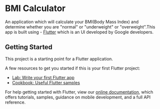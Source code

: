 # BMI Calculator

An application which will calculate your BMI(Body Mass Index) and determine whether you are "normal" or "underweight" or "overweight".This app is built using - [Flutter](https://flutter.dev/docs/get-started/codelab) which is an UI developed by Google developers.

## Getting Started

This project is a starting point for a Flutter application.

A few resources to get you started if this is your first Flutter project:

- [Lab: Write your first Flutter app](https://flutter.dev/docs/get-started/codelab)
- [Cookbook: Useful Flutter samples](https://flutter.dev/docs/cookbook)

For help getting started with Flutter, view our
[online documentation](https://flutter.dev/docs), which offers tutorials,
samples, guidance on mobile development, and a full API reference.
